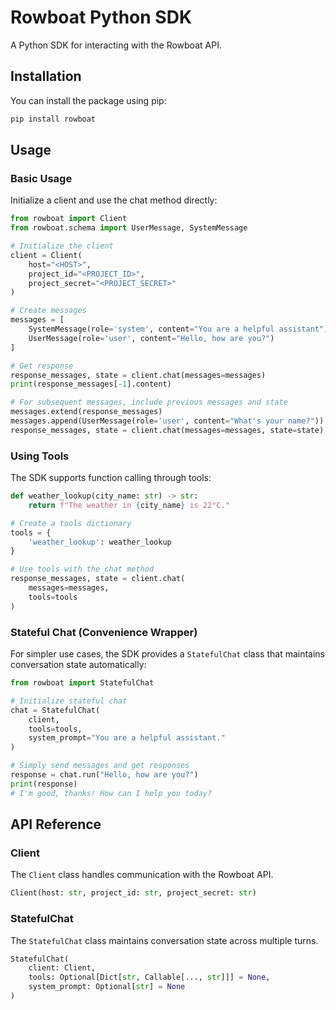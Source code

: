 # Rowboat Python SDK

A Python SDK for interacting with the Rowboat API.

## Installation

You can install the package using pip:

```bash
pip install rowboat
```

## Usage

### Basic Usage

Initialize a client and use the chat method directly:

```python
from rowboat import Client
from rowboat.schema import UserMessage, SystemMessage

# Initialize the client
client = Client(
    host="<HOST>",
    project_id="<PROJECT_ID>",
    project_secret="<PROJECT_SECRET>"
)

# Create messages
messages = [
    SystemMessage(role='system', content="You are a helpful assistant"),
    UserMessage(role='user', content="Hello, how are you?")
]

# Get response
response_messages, state = client.chat(messages=messages)
print(response_messages[-1].content)

# For subsequent messages, include previous messages and state
messages.extend(response_messages)
messages.append(UserMessage(role='user', content="What's your name?"))
response_messages, state = client.chat(messages=messages, state=state)
```

### Using Tools

The SDK supports function calling through tools:

```python
def weather_lookup(city_name: str) -> str:
    return f"The weather in {city_name} is 22°C."

# Create a tools dictionary
tools = {
    'weather_lookup': weather_lookup
}

# Use tools with the chat method
response_messages, state = client.chat(
    messages=messages,
    tools=tools
)
```

### Stateful Chat (Convenience Wrapper)

For simpler use cases, the SDK provides a `StatefulChat` class that maintains conversation state automatically:

```python
from rowboat import StatefulChat

# Initialize stateful chat
chat = StatefulChat(
    client,
    tools=tools,
    system_prompt="You are a helpful assistant."
)

# Simply send messages and get responses
response = chat.run("Hello, how are you?")
print(response)
# I'm good, thanks! How can I help you today?
```

## API Reference

### Client

The `Client` class handles communication with the Rowboat API.

```python
Client(host: str, project_id: str, project_secret: str)
```

### StatefulChat

The `StatefulChat` class maintains conversation state across multiple turns.

```python
StatefulChat(
    client: Client,
    tools: Optional[Dict[str, Callable[..., str]]] = None,
    system_prompt: Optional[str] = None
)
```
